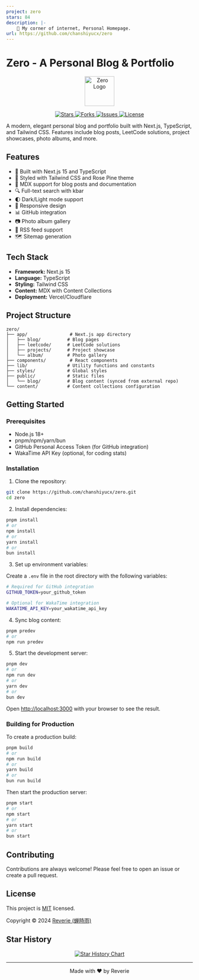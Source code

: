 ```yaml
---
project: zero
stars: 84
description: |-
    🏡 My corner of internet, Personal Homepage.
url: https://github.com/chanshiyucx/zero
---
```


# Zero - A Personal Blog & Portfolio

<p align="center">
  <img src="./public/apple-touch-icon.png" alt="Zero Logo" width="80" />
</p>

<p align="center">
  <a href="https://github.com/chanshiyucx/zero/stargazers">
    <img src="https://img.shields.io/github/stars/chanshiyucx/zero" alt="Stars"/>
  </a>
  <a href="https://github.com/chanshiyucx/zero/network/members">
    <img src="https://img.shields.io/github/forks/chanshiyucx/zero" alt="Forks"/>
  </a>
  <a href="https://github.com/chanshiyucx/zero/issues">
    <img src="https://img.shields.io/github/issues/chanshiyucx/zero" alt="Issues"/>
  </a>
  <a href="https://github.com/chanshiyucx/zero/blob/master/LICENSE">
    <img src="https://img.shields.io/github/license/chanshiyucx/zero" alt="License"/>
  </a>
</p>

A modern, elegant personal blog and portfolio built with Next.js, TypeScript, and Tailwind CSS. Features include blog posts, LeetCode solutions, project showcases, photo albums, and more.

## Features

- 🚀 Built with Next.js 15 and TypeScript
- 💅 Styled with Tailwind CSS and Rose Pine theme
- 📝 MDX support for blog posts and documentation
- 🔍 Full-text search with kbar
- 🌓 Dark/Light mode support
- 📱 Responsive design
- 📊 GitHub integration
- 📷 Photo album gallery
- 🔗 RSS feed support
- 🗺️ Sitemap generation

## Tech Stack

- **Framework:** Next.js 15
- **Language:** TypeScript
- **Styling:** Tailwind CSS
- **Content:** MDX with Content Collections
- **Deployment:** Vercel/Cloudflare

## Project Structure

```
zero/
├── app/                # Next.js app directory
│   ├── blog/          # Blog pages
│   ├── leetcode/      # LeetCode solutions
│   ├── projects/      # Project showcase
│   └── album/         # Photo gallery
├── components/         # React components
├── lib/               # Utility functions and constants
├── styles/            # Global styles
├── public/            # Static files
│   └── blog/          # Blog content (synced from external repo)
└── content/           # Content collections configuration
```

## Getting Started

### Prerequisites

- Node.js 18+
- pnpm/npm/yarn/bun
- GitHub Personal Access Token (for GitHub integration)
- WakaTime API Key (optional, for coding stats)

### Installation

1. Clone the repository:

```bash
git clone https://github.com/chanshiyucx/zero.git
cd zero
```

2. Install dependencies:

```bash
pnpm install
# or
npm install
# or
yarn install
# or
bun install
```

3. Set up environment variables:

Create a `.env` file in the root directory with the following variables:

```bash
# Required for GitHub integration
GITHUB_TOKEN=your_github_token

# Optional for WakaTime integration
WAKATIME_API_KEY=your_wakatime_api_key
```

4. Sync blog content:

```bash
pnpm predev
# or
npm run predev
```

5. Start the development server:

```bash
pnpm dev
# or
npm run dev
# or
yarn dev
# or
bun dev
```

Open [http://localhost:3000](http://localhost:3000) with your browser to see the result.

### Building for Production

To create a production build:

```bash
pnpm build
# or
npm run build
# or
yarn build
# or
bun run build
```

Then start the production server:

```bash
pnpm start
# or
npm start
# or
yarn start
# or
bun start
```

## Contributing

Contributions are always welcome! Please feel free to open an issue or create a pull request.

## License

This project is [MIT](./LICENSE) licensed.

Copyright © 2024 [Reverie (蝉時雨)](https://github.com/chanshiyucx)

## Star History

<p align="center">
  <a href="https://star-history.com/#chanshiyucx/zero&Date">
    <img src="https://api.star-history.com/svg?repos=chanshiyucx/zero&type=Date" alt="Star History Chart" />
  </a>
</p>

---

<p align="center">Made with ❤️ by Reverie</p>

